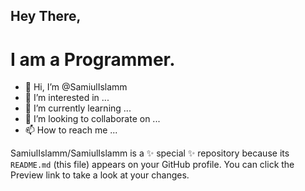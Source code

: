 ## Hey There,
# I am a Programmer.
- 👋 Hi, I’m @SamiulIslamm
- 👀 I’m interested in ...
- 🌱 I’m currently learning ...
- 💞️ I’m looking to collaborate on ...
- 📫 How to reach me ...


SamiulIslamm/SamiulIslamm is a ✨ special ✨ repository because its `README.md` (this file) appears on your GitHub profile.
You can click the Preview link to take a look at your changes.

